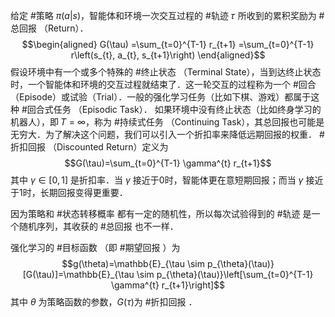 给定 #策略 ${\pi(a | s)}$，智能体和环境一次交互过程的 #轨迹 𝜏 所收到的累积奖励为 #总回报 （Return）．$$\begin{aligned} G(\tau) =\sum_{t=0}^{T-1} r_{t+1}  =\sum_{t=0}^{T-1} r\left(s_{t}, a_{t}, s_{t+1}\right) \end{aligned}$$假设环境中有一个或多个特殊的 #终止状态 （Terminal State），当到达终止状态时，一个智能体和环境的交互过程就结束了．这一轮交互的过程称为一个 #回合 （Episode）或试验（Trial）．一般的强化学习任务（比如下棋、游戏）都属于这种 #回合式任务 （Episodic Task）．
如果环境中没有终止状态（比如终身学习的机器人），即 𝑇 = ∞，称为 #持续式任务 （Continuing Task），其总回报也可能是无穷大．为了解决这个问题，我们可以引入一个折扣率来降低远期回报的权重． #折扣回报 （Discounted Return）定义为$$G(\tau)=\sum_{t=0}^{T-1} \gamma^{t} r_{t+1}$$其中 $\gamma \in [0, 1]$ 是折扣率．当 $\gamma$ 接近于0时，智能体更在意短期回报；而当 $\gamma$ 接近于1时，长期回报变得更重要．

因为策略和 #状态转移概率 都有一定的随机性，所以每次试验得到的 #轨迹 是一个随机序列，其收获的 #总回报 也不一样．

强化学习的 #目标函数 （即 #期望回报 ）为$$g(\theta)=\mathbb{E}_{\tau \sim p_{\theta}(\tau)}[G(\tau)]=\mathbb{E}_{\tau \sim p_{\theta}(\tau)}\left[\sum_{t=0}^{T-1} \gamma^{t} r_{t+1}\right]$$其中 $\theta$ 为策略函数的参数，$G(\tau)$为 #折扣回报 ．